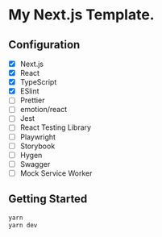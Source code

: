 # My Next.js Template.

## Configuration

- [x] Next.js
- [x] React
- [x] TypeScript
- [x] ESlint
- [ ] Prettier
- [ ] emotion/react
- [ ] Jest
- [ ] React Testing Library
- [ ] Playwright
- [ ] Storybook
- [ ] Hygen
- [ ] Swagger
- [ ] Mock Service Worker

## Getting Started

```bash
yarn
yarn dev
```
